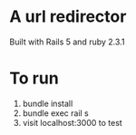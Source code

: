 # A url redirector 

Built with Rails 5 and ruby 2.3.1

# To run 
1.  bundle install
1.  bundle exec rail s 
1.  visit localhost:3000 to test

